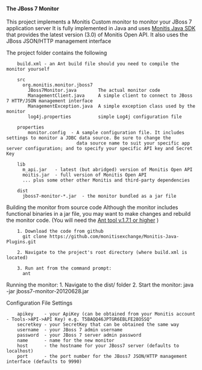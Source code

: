 #### The JBoss 7 Monitor

This project implements a Monitis Custom monitor to monitor your JBoss 7 application server
It is fully implemented in Java and uses [Monitis Java SDK](https://github.com/monitisexchange/Monitis-Java-SDK) that provides the latest version (3.0) of Monitis Open API. It also uses the JBoss JSON/HTTP management interface

The project folder contains the following

        build.xml - an Ant build file should you need to compile the monitor yourself

        src
          org.monitis.monitor.jboss7
            JBoss7Monitor.java        The actual monitor code
            ManagementClient.java     A simple client to connect to JBoss 7 HTTP/JSON management interface
            ManagementException.java  A simple exception class used by the monitor
            log4j.properties          simple Log4j configuration file

        properties
            monitor.config  - A sample configuration file. It includes settings to monitor a JDBC data source. Be sure to change the
                              data source name to suit your specific app server configuration; and to specify your specific API key and Secret Key

        lib
          m_api.jar   - latest (but abridged) version of Monitis Open API
          moitis.jar  - full version of Monitis Open API
          ... plus some other other Monitis and third-party dependencies

        dist
          jboss7-monitor-*.jar  - the monitor bundled as a jar file

Building the monitor from source code
        Although the monitor includes functional binaries in a jar file, you may want to make changes and rebuild the monitor code. (You will need the [Ant tool v.1.7.1 or higher](http://ant.apache.org/bindownload.cgi) )

        1. Download the code from github
          git clone https://github.com/monitisexchange/Monitis-Java-Plugins.git

        2. Navigate to the project's root directory (where build.xml is located)
       
        3. Run ant from the command prompt:
          ant
        
Running the monitor:
        1. Navigate to the dist/ folder
        2. Start the monitor:
          java -jar jboss7-monitor-20120628.jar
    
Configuration File Settings

        apikey    - your ApiKey (can be obtained from your Monitis account - Tools->API->API Key) e.g. T5BAQQ46JPTGR6EBLFE28OSSQ"
        secretkey - your SecretKey that can be obtained the same way
        username  - your JBoss 7 admin username
        password  - your JBoss 7 server admin password
        name      - name for the new monitor 
        host      - the hostname for your JBoss7 server (defaults to localhost)
        port      - the port number for the JBoss7 JSON/HTTP management interface (defaults to 9990)


